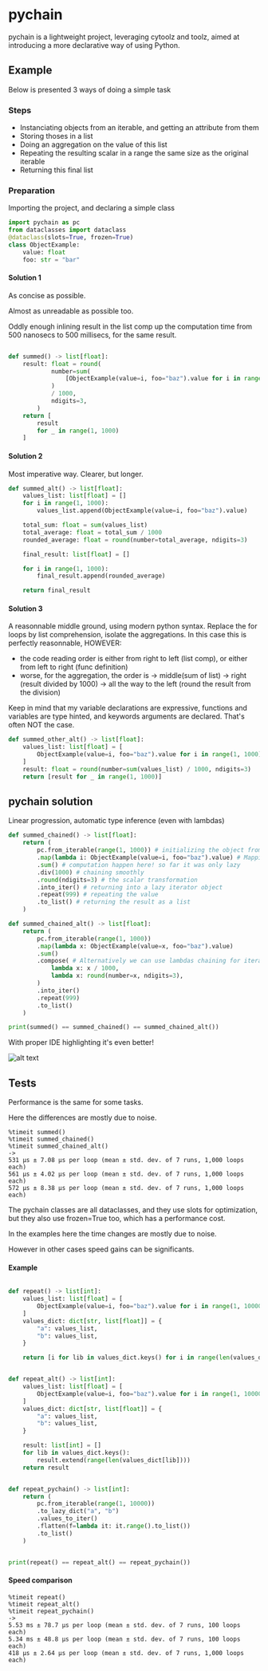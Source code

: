 # pychain

pychain is a lightweight project, leveraging cytoolz and toolz, aimed at introducing a more declarative way of using Python.

## Example

Below is presented 3 ways of doing a simple task

### Steps

- Instanciating objects from an iterable, and getting an attribute from them
- Storing thoses in a list
- Doing an aggregation on the value of this list
- Repeating the resulting scalar in a range the same size as the original iterable
- Returning this final list

### Preparation
Importing the project, and declaring a simple class

````python
import pychain as pc
from dataclasses import dataclass
@dataclass(slots=True, frozen=True)
class ObjectExample:
    value: float
    foo: str = "bar"
````

#### Solution 1

As concise as possible.

Almost as unreadable as possible too.

Oddly enough inlining result in the list comp up the computation time from 500 nanosecs to 500 millisecs, for the same result.

````python

def summed() -> list[float]:
    result: float = round(
            number=sum(
                [ObjectExample(value=i, foo="baz").value for i in range(1, 1000)]
            )
            / 1000,
            ndigits=3,
        )
    return [
        result
        for _ in range(1, 1000)
    ]

````

#### Solution 2

Most imperative way. 
Clearer, but longer.

````python
def summed_alt() -> list[float]:
    values_list: list[float] = []
    for i in range(1, 1000):
        values_list.append(ObjectExample(value=i, foo="baz").value)

    total_sum: float = sum(values_list)
    total_average: float = total_sum / 1000
    rounded_average: float = round(number=total_average, ndigits=3)

    final_result: list[float] = []

    for i in range(1, 1000):
        final_result.append(rounded_average)

    return final_result
````

#### Solution 3

A reasonnable middle ground, using modern python syntax.
Replace the for loops by list comprehension, isolate the aggregations.
In this case this is perfectly reasonnable, HOWEVER:
- the code reading order is either from right to left (list comp), or either from left to right (func definition)
- worse, for the aggregation, the order is -> middle(sum of list) -> right (result divided by 1000) -> all the way to the left (round the result from the division)

Keep in mind that my variable declarations are expressive, functions and variables are type hinted, and keywords arguments are declared.
That's often NOT the case.

````python
def summed_other_alt() -> list[float]:
    values_list: list[float] = [
        ObjectExample(value=i, foo="baz").value for i in range(1, 1000)
    ]
    result: float = round(number=sum(values_list) / 1000, ndigits=3)
    return [result for _ in range(1, 1000)]

````

## pychain solution

Linear progression, automatic type inference (even with lambdas)

````python
def summed_chained() -> list[float]:
    return (
        pc.from_iterable(range(1, 1000)) # initializing the object from an iterable
        .map(lambda i: ObjectExample(value=i, foo="baz").value) # Mapping the instanciation + attribute getting
        .sum() # computation happen here! so far it was only lazy
        .div(1000) # chaining smoothly
        .round(ndigits=3) # the scalar transformation
        .into_iter() # returning into a lazy iterator object
        .repeat(999) # repeating the value
        .to_list() # returning the result as a list
    )

def summed_chained_alt() -> list[float]:
    return (
        pc.from_iterable(range(1, 1000))
        .map(lambda x: ObjectExample(value=x, foo="baz").value)
        .sum()
        .compose( # Alternatively we can use lambdas chaining for iterators as well as scalars
            lambda x: x / 1000,
            lambda x: round(number=x, ndigits=3),
        )
        .into_iter()
        .repeat(999)
        .to_list()
    )

print(summed() == summed_chained() == summed_chained_alt())
````

With proper IDE highlighting it's even better!

![alt text](docs/summed_example2.png)

## Tests

Performance is the same for some tasks.

Here the differences are mostly due to noise.

````
%timeit summed()
%timeit summed_chained()
%timeit summed_chained_alt()
->
531 μs ± 7.08 μs per loop (mean ± std. dev. of 7 runs, 1,000 loops each)
561 μs ± 4.02 μs per loop (mean ± std. dev. of 7 runs, 1,000 loops each)
572 μs ± 8.38 μs per loop (mean ± std. dev. of 7 runs, 1,000 loops each)
````

The pychain classes are all dataclasses, and they use slots for optimization, but they also use frozen=True too, which has a performance cost.

In the examples here the time changes are mostly due to noise.

However in other cases speed gains can be significants.

#### Example

````python

def repeat() -> list[int]:
    values_list: list[float] = [
        ObjectExample(value=i, foo="baz").value for i in range(1, 10000)
    ]
    values_dict: dict[str, list[float]] = {
        "a": values_list,
        "b": values_list,
    }

    return [i for lib in values_dict.keys() for i in range(len(values_dict[lib]))]


def repeat_alt() -> list[int]:
    values_list: list[float] = [
        ObjectExample(value=i, foo="baz").value for i in range(1, 10000)
    ]
    values_dict: dict[str, list[float]] = {
        "a": values_list,
        "b": values_list,
    }

    result: list[int] = []
    for lib in values_dict.keys():
        result.extend(range(len(values_dict[lib])))
    return result


def repeat_pychain() -> list[int]:
    return (
        pc.from_iterable(range(1, 10000))
        .to_lazy_dict("a", "b")
        .values_to_iter()
        .flatten(f=lambda it: it.range().to_list())
        .to_list()
    )


print(repeat() == repeat_alt() == repeat_pychain())
````

#### Speed comparison

````
%timeit repeat()
%timeit repeat_alt()
%timeit repeat_pychain()
->
5.53 ms ± 78.7 μs per loop (mean ± std. dev. of 7 runs, 100 loops each)
5.34 ms ± 48.8 μs per loop (mean ± std. dev. of 7 runs, 100 loops each)
418 μs ± 2.64 μs per loop (mean ± std. dev. of 7 runs, 1,000 loops each)
````
